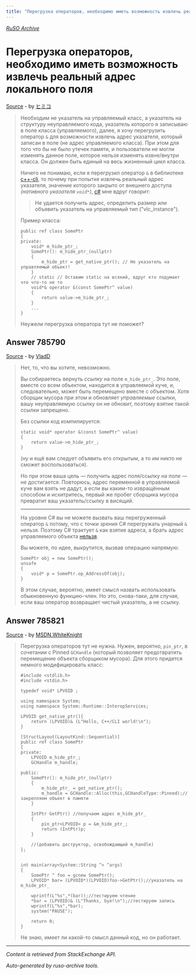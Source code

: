 ```yaml
---
title: "Перегрузка операторов, необходимо иметь возможность извлечь реальный адрес локального поля"
---
```

<p><i><a href="https://github.com/MSDN-WhiteKnight/ruso-archive/">RuSO Archive</a></i></p>
<h1>Перегрузка операторов, необходимо иметь возможность извлечь реальный адрес локального поля</h1>
<p><a href="https://ru.stackoverflow.com/questions/785708/%d0%9f%d0%b5%d1%80%d0%b5%d0%b3%d1%80%d1%83%d0%b7%d0%ba%d0%b0-%d0%be%d0%bf%d0%b5%d1%80%d0%b0%d1%82%d0%be%d1%80%d0%be%d0%b2-%d0%bd%d0%b5%d0%be%d0%b1%d1%85%d0%be%d0%b4%d0%b8%d0%bc%d0%be-%d0%b8%d0%bc%d0%b5%d1%82%d1%8c-%d0%b2%d0%be%d0%b7%d0%bc%d0%be%d0%b6%d0%bd%d0%be%d1%81%d1%82%d1%8c-%d0%b8%d0%b7%d0%b2%d0%bb%d0%b5%d1%87%d1%8c-%d1%80%d0%b5%d0%b0%d0%bb%d1%8c%d0%bd%d1%8b%d0%b9-%d0%b0%d0%b4%d1%80%d0%b5%d1%81-%d0%bb%d0%be%d0%ba%d0%b0%d0%bb">Source</a> - by <a href="https://ru.stackoverflow.com/users/206435/%e3%83%92%e3%83%9f%e3%82%b3">ヒミコ</a></p>
<blockquote>
<p>Необходим не указатель на управляемый класс, а указатель на структуру неуправляемого кода, указатель которого я записываю в поле класса (управляемого), далее, я хочу перегрузить оператор <code>&amp;</code> для возможности извлечь адрес указателя, который записан в поле (не адрес управляемого класса). При этом для того что бы не было утечек памяти, и пользователи не могли изменять данное поле, которое нельзя изменять извне/внутри класса. Он должен быть единый на весь жизненный цикл класса.</p>

<p>Ничего не понимаю, если я перегрузил оператор <code>&amp;</code> в библиотеке <a href="/questions/tagged/c%2b%2b-cli" class="post-tag" title="показать вопросы с меткой [c++-cli]" rel="tag">c++-cli</a>, то почему при попытке извлечь реальный адрес указателя, значение которого закрыто от внешнего доступа <em>(нативного указателя <code>void*</code>)</em>, <a href="/questions/tagged/c%23" class="post-tag" title="показать вопросы с меткой [c#]" rel="tag">c#</a> мне вдруг говорит:</p>

<blockquote>
  <p>Не удается получить адрес, определить размер или объявить указатель на управляемый тип ("vlc_instance").</p>
</blockquote>

<p>Пример класса:</p>

<pre><code>public ref class SomePtr
{
private:
    void* m_hide_ptr_;
    SomePtr(): m_hide_ptr_(nullptr)
    {
        m_hide_ptr = get_native_ptr(); // Не указатель на управляемый объект!
    }
    // static // Оставим static на всякий, вдруг кто подумает что что-то не то
    void*&amp; operator &amp;(const SomePtr^ value)
    {
        return value-&gt;m_hide_ptr_;
    }
    ...
}
</code></pre>

<p>Неужели перегрузка оператора тут не поможет?</p>

</blockquote>
<h2>Answer 785790</h2>
<p><a href="https://ru.stackoverflow.com/a/785790/">Source</a> - by <a href="https://ru.stackoverflow.com/users/10105/vladd">VladD</a></p>
<blockquote>
<p>Нет, то, что вы хотите, невозможно.</p>

<p>Вы собираетесь вернуть <em>ссылку</em> на поле <code>m_hide_ptr_</code>. Это поле, вместе со всем объектом, находится в управляемой куче, и, следовательно, может быть перемещено вместе с объектом. Хотя сборщик мусора при этом и обновляет <em>управляемые</em> ссылки, вашу неуправляемую ссылку он не обновит, поэтому взятие такой ссылки запрещено.</p>

<p>Без ссылки код компилируется:</p>

<pre><code>static void* operator &amp;(const SomePtr^ value)
{
    return value-&gt;m_hide_ptr_;
}
</code></pre>

<p>(ну и ещё вам следует объявить его открытым, а то им никто не сможет воспользоваться).</p>

<p>Но при этом ваша цель — получить адрес поля/ссылку на поле — не достигается. Повторюсь, адрес переменной в управляемой куче вам взять не дадут, а если вы каким-то извращённым способом и исхитритесь, первый же пробег сборщика мусора превратит ваш указатель/ссылку в висящий.</p>

<hr>

<p>На уровне C# вы не можете вызвать ваш перегруженный оператор <code>&amp;</code> потому, что с точки зрения C# перегружать унарный <code>&amp;</code> нельзя. Поэтому C# трактует <code>&amp;</code> как взятие адреса, а брать адрес управляемого объекта <a href="https://docs.microsoft.com/en-us/dotnet/csharp/misc/cs0208" rel="nofollow noreferrer">нельзя</a>.</p>

<p>Вы можете, по идее, выкрутится, вызвав операцию напрямую:</p>

<pre><code>SomePtr obj = new SomePtr();
unsafe
{
    void* p = SomePtr.op_AddressOf(obj);
}
</code></pre>

<p>В этом случае, вероятно, имеет смысл назвать использовать обыкновенную функцию-член. Но это, снова-таки, для случая, если ваш оператор возвращает чистый указатель, а не ссылку.</p>

</blockquote>
<h2>Answer 785821</h2>
<p><a href="https://ru.stackoverflow.com/a/785821/">Source</a> - by <a href="https://ru.stackoverflow.com/users/240512/msdn-whiteknight">MSDN.WhiteKnight</a></p>
<blockquote>
<p>Перегрузка операторов тут не нужна. Нужен, вероятно, <code>pin_ptr</code>, в сочетании с Pinned <code>GCHandle</code> (который позволяет предотвратить перемещение объекта сборщиком мусора). Для этого придется немного модифицировать класс:</p>

<pre><code>#include &lt;stdlib.h&gt;
#include &lt;stdio.h&gt;

typedef void* LPVOID ;

using namespace System;
using namespace System::Runtime::InteropServices;

LPVOID get_native_ptr(){
    return (LPVOID)&amp; (L"Hello, C++/CLI world!\n");
}

[StructLayout(LayoutKind::Sequential)]
public ref class SomePtr
{
private:
    LPVOID m_hide_ptr_;
    GCHandle m_handle;

public:   
    SomePtr(): m_hide_ptr_(nullptr)
    {
        m_hide_ptr_ = get_native_ptr(); 
        m_handle = GCHandle::Alloc(this,GCHandleType::Pinned);//закрепляем объект в памяти
    }

    IntPtr GetPtr() //получаем адрес m_hide_ptr_
    {
        pin_ptr&lt;LPVOID&gt; p = &amp;m_hide_ptr_;
        return (IntPtr)p;
    }       

    //(добавить деструктор, освобождающий m_handle)
};


int main(array&lt;System::String ^&gt; ^args)
{
    SomePtr ^ foo = gcnew SomePtr();
    LPVOID* bar= (LPVOID*)(LPVOID)foo-&gt;GetPtr();//указатель на m_hide_ptr_

    wprintf(L"%s",*(bar));//тестируем чтение
    *bar = (LPVOID)&amp; (L"Thanks, bye!\n");//тестируем запись
    wprintf(L"%s",*bar);
    system("PAUSE");

    return 0;
}
</code></pre>

<p>Не знаю, имеет ли какой-то смысл данный код, но он работает.</p>

</blockquote>
<hr/>
<p><i>Content is retrieved from StackExchange API. </i></p>
<p><i>Auto-generated by ruso-archive tools. </i></p>
